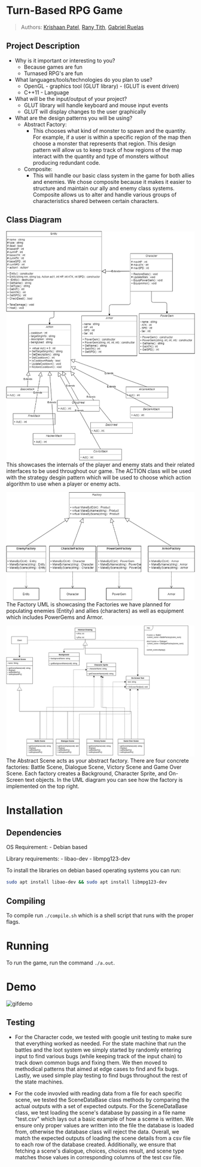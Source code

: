 # Turn-Based RPG Game

 > Authors: [Krishaan Patel](https://github.com/kpate135), [Rany Tith](https://github.com/ranyishere), [Gabriel Ruelas](https://github.com/FeistierMage-Gabe)

## Project Description
* Why is it important or interesting to you?
  * Because games are fun
  * Turnased RPG's are fun
* What languages/tools/technologies do you plan to use?
  * OpenGL - graphics tool (GLUT library) - (GLUT is event driven)
  * C++11 - Language
* What will be the input/output of your project?
  * GLUT library will handle keyboard and mouse input events
  * GLUT will display changes to the user graphically
* What are the design patterns you will be using? 
   * Abstract Factory:
     * This chooses what kind of monster to spawn and the quantity. For example, if a user is within a specific region of the map then choose a monster that represents that region. This design pattern will allow us to keep track of how regions of the map interact with the quantity and type of monsters without producing redundant code.
  * Composite:
    * This will handle our basic class system in the game for both allies and enemies. We chose composite because it makes it easier to structure and maintain our ally and enemy class systems. Composite allows us to alter and handle various groups of characteristics shared between certain characters.
 
## Class Diagram
![uml1](ClassUML.jpg "ClassUML")
This showcases the internals of the player and enemy stats and their related interfaces to be used throughout our game. 
The ACTION class will be used with the strategy desgin pattern which will be used to choose which action algorithm to use when a player or enemy acts.

![uml1](FactoryUML.jpg "FactoryUML")
The Factory UML is showcasing the Factories we have planned for populating enemies (Entity) and allies (characters) as well as equipment which includes PowerGems and Armor.

![uml2](Scenes.jpg "Scenes")
The Abstract Scene acts as your abstract factory. There are four concrete factories: Battle Scene, Dialogue Scene, Victory Scene and Game Over Scene.
Each factory creates a Background, Character Sprite, and On-Screen text objects. In the UML diagram you can see how the factory is implemented on
the top right.


# Installation

## Dependencies

OS Requirement:
	- Debian based

Library requirements:
	- libao-dev
	- libmpg123-dev

To install the libraries on debian based operating systems you can run:
```bash
sudo apt install libao-dev && sudo apt install libmpg123-dev
```

## Compiling
To compile run `./compile.sh` which is a shell script that runs with the proper flags.

# Running
To run the game, run the command `./a.out`.

# Demo

![gifdemo](src/game.gif)



 ## Testing
* For the Character code, we tested with google unit testing to make sure that everything worked as needed. For the state machine that run the battles and the loot system we simply started by randomly entering input to find various bugs (while keeping track of the input chain) to track down common bugs and fixing them. We then moved to methodical patterns that aimed at edge cases to find and fix bugs. Lastly, we used simple play testing to find bugs throughout the rest of the state machines.
 
* For the code invovled with reading data from a file for each specific scene, we tested the SceneDataBase class methods by comparing the actual outputs with a set of expected outputs. For the SceneDataBase class, we test loading the scene's database by passing in a file name "test.csv" which lays out a basic example of how a sceme is written. We ensure only proper values are written into the file the database is loaded from, otherwise the database class will reject the data. Overall, we match the expected outputs of loading the scene details from a csv file to each row of the database created. Additionally, we ensure that fetching a scene's dialogue, choices, choices result, and scene type matches those values in corresponding columns of the test csv file. 
